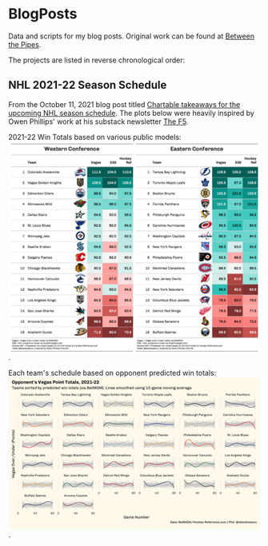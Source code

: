 # BlogPosts
Data and scripts for my blog posts. Original work can be found at [Between the Pipes](https://betweenpipes.wordpress.com/).

The projects are listed in reverse chronological order:

NHL 2021-22 Season Schedule
------------

From the October 11, 2021 blog post titled [Chartable takeaways for the upcoming NHL season schedule](https://betweenpipes.wordpress.com/2021/10/11/chartable-takeaways-for-the-upcoming-nhl-season-schedule/). The plots below were heavily inspired by Owen Phillips' work at his substack newsletter [The F5](https://thef5.substack.com/).

2021-22 Win Totals based on various public models:![This one was generated as of Matchweek 9](https://raw.githubusercontent.com/steodose/BlogPosts/master/NHL%202022/win_totals_2021_22.png).

Each team's schedule based on opponent predicted win totals:![Predicted Win Totals](https://raw.githubusercontent.com/steodose/BlogPosts/master/NHL%202022/Team%20Point%20Totals%20Facet%20Smoothed.png).

